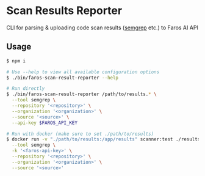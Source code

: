 # Scan Results Reporter

CLI for parsing &amp; uploading code scan results ([semgrep](https://github.com/semgrep/semgrep) etc.) to Faros AI API

## Usage

```sh
$ npm i

# Use --help to view all available configuration options
$ ./bin/faros-scan-result-reporter --help

# Run directly
$ ./bin/faros-scan-result-reporter /path/to/results.* \
  --tool semgrep \
  --repository '<repository>' \
  --organization '<organization>' \
  --source '<source>' \
  --api-key $FAROS_API_KEY

# Run with docker (make sure to set ./path/to/results)
$ docker run -v "./path/to/results:/app/results" scanner:test ./results/* \
  --tool semgrep \
  -k '<faros-api-key>' \
  --repository '<repository>' \
  --organization '<organization>' \
  --source '<source>'
```
